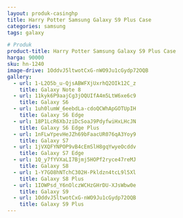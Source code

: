 ```yaml
---
layout: produk-casinghp
title: Harry Potter Samsung Galaxy S9 Plus Case
categories: samsung
tags: galaxy

# Produk
product-title: Harry Potter Samsung Galaxy S9 Plus Case
harga: 90000
sku: hn-1240
image-drive: 1OddvJ5ltwotCxG-nWO9Ju1cGydp72OQB
gallery:
  - url: 1-L2O5b_u-QjsABWFXjUxrhQ2OIk12C_z
    title: Galaxy Note 8
  - url: 11kyk6P9aajCg3jOQUIfA4m5LtW6xe6c9
    title: Galaxy S6
  - url: 1uh0lumW_6eebdLa-cdoQCWhApGOTUpIH
    title: Galaxy S6 Edge
  - url: 18P1LcR6XbJziDcSoaJ9PdyfwiHxLHcJN
    title: Galaxy S6 Edge Plus
  - url: 1nFLwYpevHeJZh69bFaacUR076qA3Yoy9
    title: Galaxy S7
  - url: 1jVXQFYNPOP9vB4cEmSlH8gqYwyeOcddv
    title: Galaxy S7 Edge
  - url: 1Q_y7fYVXaLI7Bjmj5HOPf2ryce47reMJ
    title: Galaxy S8
  - url: 1-Y7GO8hNTchC302H-Pkldzn4tcL9l5Xl
    title: Galaxy S8 Plus
  - url: 1IOWPsd_Y6nOlczWCHzGHrDU-XJsWbw0e
    title: Galaxy S9
  - url: 1OddvJ5ltwotCxG-nWO9Ju1cGydp72OQB
    title: Galaxy S9 Plus
---
```

